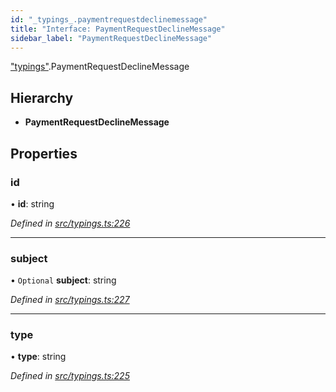 ```yaml
---
id: "_typings_.paymentrequestdeclinemessage"
title: "Interface: PaymentRequestDeclineMessage"
sidebar_label: "PaymentRequestDeclineMessage"
---
```


["typings"](../modules/_typings_.md).PaymentRequestDeclineMessage

## Hierarchy

* **PaymentRequestDeclineMessage**

## Properties

### id

•  **id**: string

*Defined in [src/typings.ts:226](https://github.com/trustlines-protocol/clientlib/blob/a897659/src/typings.ts#L226)*

___

### subject

• `Optional` **subject**: string

*Defined in [src/typings.ts:227](https://github.com/trustlines-protocol/clientlib/blob/a897659/src/typings.ts#L227)*

___

### type

•  **type**: string

*Defined in [src/typings.ts:225](https://github.com/trustlines-protocol/clientlib/blob/a897659/src/typings.ts#L225)*
